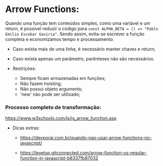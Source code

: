 # Arrow Functions:

Quando uma função tem conteúdos simples, como uma variável e um return, é possível reduzir o código para `const ALPHA_BETA = () => "Pablo Emilio Escobar Gaviria"`. Sendo assim, evita-se escrever a função completa e economizamos tempo e processamento.



+ Caso exista mais de uma linha, é necessário manter chaves e return; 
+ Caso exista apenas um parâmetro, parênteses não são necessários.



+ Restrições:
  + Sempre ficam armazenadas em funções;
  + Não fazem hoisting;
  + Não possui objeto arguments;
  + 'new' não pode ser utilizado;



### Processo completo de transformação:

https://www.w3schools.com/js/js_arrow_function.asp

+ Dicas extras:

  + https://devporai.com.br/quando-nao-usar-arrow-functions-no-javascript/

  + https://levelup.gitconnected.com/arrow-function-vs-regular-function-in-javascript-b6337fb87032

    

    

